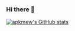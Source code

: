 ### Hi there 👋
[![apkmew's GitHub stats](https://github-readme-stats.vercel.app/api?username=apkmew)](https://github.com/apkmew/github-readme-stats)
<!--
**apkmew/apkmew** is a ✨ _special_ ✨ repository because its `README.md` (this file) appears on your GitHub profile.

Here are some ideas to get you started:

- 🔭 I’m currently working on ...
- 🌱 I’m currently learning ...
- 👯 I’m looking to collaborate on ...
- 🤔 I’m looking for help with ...
- 💬 Ask me about ...
- 📫 How to reach me: ...
- 😄 Pronouns: ...
- ⚡ Fun fact: ...
-->
